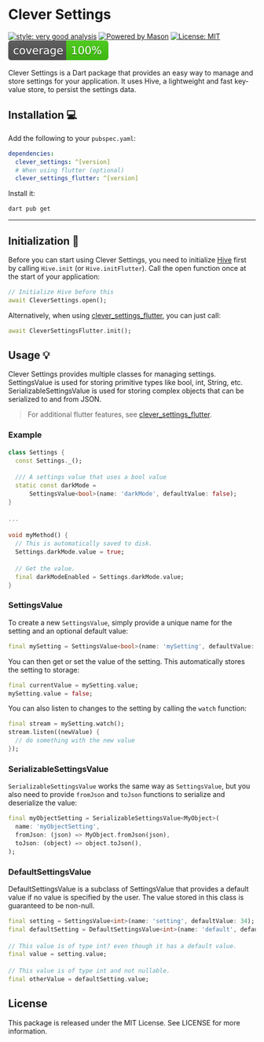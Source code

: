 # Clever Settings

[![style: very good analysis][very_good_analysis_badge]][very_good_analysis_link]
[![Powered by Mason](https://img.shields.io/endpoint?url=https%3A%2F%2Ftinyurl.com%2Fmason-badge)](https://github.com/felangel/mason)
[![License: MIT][license_badge]][license_link]
![Coverage](https://raw.githubusercontent.com/RoundedInfinity/clever_settings/fddb130e811980659044ae1b3bb86fed38f2f866/coverage_badge.svg)

Clever Settings is a Dart package that provides an easy way to manage and store settings for your application. It uses Hive, a lightweight and fast key-value store, to persist the settings data.

## Installation 💻

Add the following to your `pubspec.yaml`:

```yaml
dependencies:
  clever_settings: ^[version]
  # When using flutter (optional)
  clever_settings_flutter: ^[version]
```

Install it:

```sh
dart pub get
```

---

## Initialization 🚀

Before you can start using Clever Settings, you need to initialize [Hive](https://docs.hivedb.dev/#/README?id=initialize) first by calling `Hive.init` (or `Hive.initFlutter`). Call the open function once at the start of your application:

```dart
// Initialize Hive before this
await CleverSettings.open();
```

Alternatively, when using [clever_settings_flutter](https://pub.dev/packages/clever_settings_flutter), you can just call:

```dart
await CleverSettingsFlutter.init();
```

## Usage 💡

Clever Settings provides multiple classes for managing settings. SettingsValue is used for storing primitive types like bool, int, String, etc. SerializableSettingsValue is used for storing complex objects that can be serialized to and from JSON.

> For additional flutter features, see [clever_settings_flutter](https://pub.dev/packages/clever_settings_flutter).

### Example

```dart
class Settings {
  const Settings._();

  /// A settings value that uses a bool value
  static const darkMode =
      SettingsValue<bool>(name: 'darkMode', defaultValue: false);
}

...

void myMethod() {
  // This is automatically saved to disk.
  Settings.darkMode.value = true;

  // Get the value. 
  final darkModeEnabled = Settings.darkMode.value;
}
```

### SettingsValue

To create a new `SettingsValue`, simply provide a unique name for the setting and an optional default value:

```dart
final mySetting = SettingsValue<bool>(name: 'mySetting', defaultValue: true);
```

You can then get or set the value of the setting. This automatically stores the setting to storage:

```dart
final currentValue = mySetting.value;
mySetting.value = false;
```

You can also listen to changes to the setting by calling the `watch` function:

```dart
final stream = mySetting.watch();
stream.listen((newValue) {
  // do something with the new value
});
```

### SerializableSettingsValue

`SerializableSettingsValue` works the same way as `SettingsValue`, but you also need to provide `fromJson` and `toJson` functions to serialize and deserialize the value:

```dart
final myObjectSetting = SerializableSettingsValue<MyObject>(
  name: 'myObjectSetting',
  fromJson: (json) => MyObject.fromJson(json),
  toJson: (object) => object.toJson(),
);
```

### DefaultSettingsValue

DefaultSettingsValue is a subclass of SettingsValue that provides a default value if no value is specified by the user. The value stored in this class is guaranteed to be non-null.

```dart
final setting = SettingsValue<int>(name: 'setting', defaultValue: 34);
final defaultSetting = DefaultSettingsValue<int>(name: 'default', defaultValue: 16);

// This value is of type int? even though it has a default value.
final value = setting.value;

// This value is of type int and not nullable.
final otherValue = defaultSetting.value;
```

## License

This package is released under the MIT License. See LICENSE for more information.

[license_badge]: https://img.shields.io/badge/license-MIT-blue.svg
[license_link]: https://opensource.org/licenses/MIT
[very_good_analysis_badge]: https://img.shields.io/badge/style-very_good_analysis-B22C89.svg
[very_good_analysis_link]: https://pub.dev/packages/very_good_analysis
